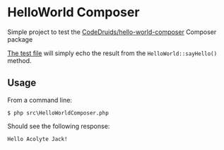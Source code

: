 # HelloWorld Composer

Simple project to test the [CodeDruids/hello-world-composer](https://github.com/CodeDruids/hello-world-composer) Composer package

[The test file](src\HelloWorldComposer.php) will simply echo the result from the `HelloWorld::sayHello()` method.

## Usage

From a command line:

`$ php src\HelloWorldComposer.php`

Should see the following response:

`Hello Acolyte Jack!`
